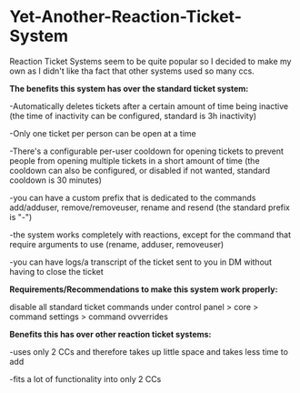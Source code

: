 # Yet-Another-Reaction-Ticket-System
Reaction Ticket Systems seem to be quite popular so I decided to make my own as I didn't like tha fact that other systems used so many ccs.

**The benefits this system has over the standard ticket system:**

-Automatically deletes tickets after a certain amount of time being inactive (the time of inactivity can be configured, standard is 3h inactivity)

-Only one ticket per person can be open at a time

-There's a configurable per-user cooldown for opening tickets to prevent people from opening multiple tickets in a short amount of time (the cooldown can also be configured, or disabled if not wanted, standard cooldown is 30 minutes)

-you can have a custom prefix that is dedicated to the commands add/adduser, remove/removeuser, rename and resend (the standard prefix is "-")

-the system works completely with reactions, except for the command that require arguments to use (rename, adduser, removeuser)

-you can have logs/a transcript of the ticket sent to you in DM without having to close the ticket

**Requirements/Recommendations to make this system work properly:**

disable all standard ticket commands under control panel > core > command settings > command ovverrides

**Benefits this has over other reaction ticket systems:**

-uses only 2 CCs and therefore takes up little space and takes less time to add

-fits a lot of functionality into only 2 CCs
